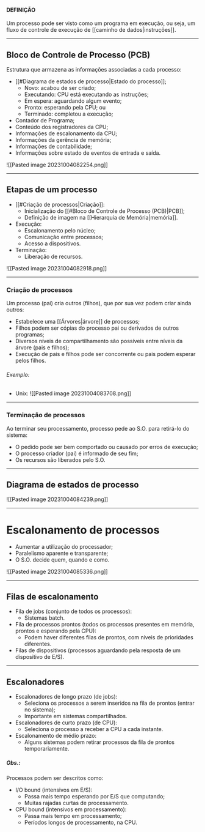 #### DEFINIÇÃO
Um processo pode ser visto como um programa em execução, ou seja, um fluxo de controle de execução de [[caminho de dados|instruções]].

---
## Bloco de Controle de Processo (PCB)

Estrutura que armazena as informações associadas a cada processo:
- [[#Diagrama de estados de processo|Estado do processo]];
	- Novo: acabou de ser criado;
	- Executando: CPU está executando as instruções;
	- Em espera: aguardando algum evento;
	- Pronto: esperando pela CPU; ou
	- Terminado: completou a execução;
- Contador de Programa;
- Conteúdo dos registradores da CPU;
- Informações de escalonamento da CPU;
- Informações da gerência de memória;
- Informações de contabilidade;
- Informações sobre estado de eventos de entrada e saída.

![[Pasted image 20231004082254.png]]

---

## Etapas de um processo

- [[#Criação de processos|Criação]]:
	- Inicialização do [[#Bloco de Controle de Processo (PCB)|PCB]];
	- Definição de imagem na [[Hierarquia de Memória|memória]].
- Execução:
	- Escalonamento pelo núcleo;
	- Comunicação entre processos;
	- Acesso a dispositivos.
- Terminação:
	- Liberação de recursos.

![[Pasted image 20231004082918.png]]

---

### Criação de processos

Um processo (pai) cria outros (filhos), que por sua vez podem criar ainda outros:
- Estabelece uma [[Árvores|árvore]] de processos;
- Filhos podem ser cópias do processo pai ou derivados de outros programas;
- Diversos níveis de compartilhamento são possíveis entre níveis da árvore (pais e filhos);
- Execução de pais e filhos pode ser concorrente ou pais podem esperar pelos filhos.

###### Exemplo:
- Unix:
![[Pasted image 20231004083708.png]]

---

### Terminação de processos

Ao terminar seu processamento, processo pede ao S.O. para retirá-lo do sistema:
- O pedido pode ser bem comportado ou causado por erros de execução;
- O processo criador (pai) é informado de seu fim;
- Os recursos são liberados pelo S.O.

---

## Diagrama de estados de processo

![[Pasted image 20231004084239.png]]

---

# Escalonamento de processos

- Aumentar a utilização do processador;
- Paralelismo aparente e transparente;
- O S.O. decide quem, quando e como.

![[Pasted image 20231004085336.png]]

---
 
## Filas de escalonamento

- Fila de jobs (conjunto de todos os processos):
	- Sistemas batch.
- Fila de processos prontos (todos os processos presentes em memória, prontos e esperando pela CPU):
	- Podem haver diferentes filas de prontos, com níveis de prioridades diferentes.
- Filas de dispositivos (processos aguardando pela resposta de um dispositivo de E/S).

---

## Escalonadores

- Escalonadores de longo prazo (de jobs):
	- Seleciona os processos a serem inseridos na fila de prontos (entrar no sistema);
	- Importante em sistemas compartilhados.
- Escalonadores de curto prazo (de CPU):
	- Seleciona o processo a receber a CPU a cada instante.
- Escalonamento de médio prazo:
	- Alguns sistemas podem retirar processos da fila de prontos temporariamente.
##### Obs.:
Processos podem ser descritos como:
- I/O bound (intensivos em E/S):
	- Passa mais tempo esperando por E/S que computando;
	- Muitas rajadas curtas de processamento.
- CPU bound (intensivos em processamento):
	- Passa mais tempo em processamento;
	- Períodos longos de processamento, na CPU.
